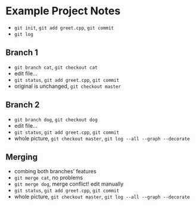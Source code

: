 # Example Project Notes
- `git init`, `git add greet.cpp`, `git commit`
- `git log`

## Branch 1
- `git branch cat`, `git checkout cat`
- edit file...
- `git status`, `git add greet.cpp`, `git commit`
- original is unchanged, `git checkout master`

## Branch 2
- `git branch dog`, `git checkout dog`
- edit file...
- `git status`, `git add greet.cpp`, `git commit`
- whole picture, `git checkout master`, `git log --all --graph --decorate`

## Merging
- combing both branches' features
- `git merge cat`, no problems
- `git merge dog`, merge conflict! edit manually
- `git status`, `git add greet.cpp`, `git commit`
- whole picture, `git checkout master`, `git log --all --graph --decorate`
